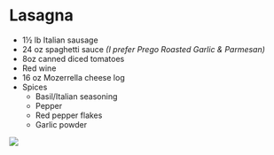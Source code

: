 # Lasagna

* 1½ lb Italian sausage
* 24 oz spaghetti sauce *(I prefer Prego Roasted Garlic & Parmesan)*
* 8oz canned diced tomatoes
* Red wine
* 16 oz Mozerrella cheese log
* Spices
  * Basil/Italian seasoning
  * Pepper
  * Red pepper flakes
  * Garlic powder

![](http://photos-e.ak.instagram.com/hphotos-ak-xfa1/10843985_402134046619084_701644577_n.jpg)

